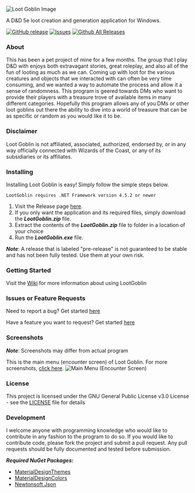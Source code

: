 ![Loot Goblin Image](http://i.imgur.com/zx4gWdO.png)

A D&D 5e loot creation and generation application for Windows. 

[![GitHub release](https://img.shields.io/github/release/ItsDnD/LootGoblin.svg?style=flat-square)](https://github.com/ItsDnD/LootGoblin/releases/) [![Issues](https://img.shields.io/github/issues/ItsDnD/LootGoblin.svg?style=flat-square)](https://github.com/ItsDnD/LootGoblin/issues) [![Github All Releases](https://img.shields.io/github/downloads/ItsDnD/LootGoblin/total.svg?style=flat-square)](https://github.com/ItsDnD/LootGoblin)


### About
This has been a pet project of mine for a few months. The group that I play D&D with enjoys both extravagant stories, great roleplay, and also all of the fun of looting as much as we can. Coming up with loot for the various creatures and objects that we interacted with can often be very time consuming, and we wanted a way to automate the process and allow it a sense of randomness. This program is geered towards DMs who want to provide their players with a treasure trove of available items in many different categories. Hopefully this program allows any of you DMs or other loot goblins out there the ability to dive into a world of treasure that can be as specific or random as you would like it to be.

### Disclaimer
Loot Goblin is not affiliated, associated, authorized, endorsed by, or in any way officially connected with Wizards of the Coast, or any of its subsidiaries or its affiliates.

### Installing
Installing Loot Goblin is easy! Simply follow the simple steps below.

`LootGoblin requires .NET Framework version 4.5.2 or newer`

1. Visit the Release page [here](https://github.com/ItsDnD/LootGoblin/releases). 
2. If you only want the application and its required files, simply download the ***LootGoblin.zip*** file. 
3. Extract the contents of the ***LootGoblin.zip*** file to folder in a location of your choice
4. Run the ***LootGoblin.exe*** file.

***Note***: A release that is labeled "pre-release" is not guaranteed to be stable and has not been fully tested. Use them at your own risk.

### Getting Started
Visit the [Wiki](https://github.com/ItsDnD/LootGoblin/wiki) for more information about using LootGoblin

### Issues or Feature Requests
Need to report a bug? Get started [here](https://github.com/ItsDnD/LootGoblin/wiki/Submitting-a-Bug-Report)

Have a feature you want to request? Get started [here](https://github.com/ItsDnD/LootGoblin/wiki/Submitting-a-Feature-Request)

### Screenshots
***Note***: Screenshots may differ from actual program

This is the main menu (encounter screen) of Loot Goblin. For more screenshots, [click here](https://github.com/ItsDnD/LootGoblin/wiki/View-Screenshots).
![Main Menu (Encounter Screen)](http://i.imgur.com/xrseTik.png)

### License
This project is licensed under the GNU General Public License v3.0 License - see the [LICENSE](https://github.com/ItsDnD/LootGoblin/blob/master/LICENSE) file for details

### Development
I welcome anyone with programming knowledge who would like to contribute in any fashion to the program to do so. If you would like to contribute code, please fork the project and submit a pull request. Any pull requests should be fully documented and tested before submission. 

***Required NuGet Packages:***
- [MaterialDesignThemes](https://www.nuget.org/packages/MaterialDesignThemes/)
- [MaterialDesignColors](https://www.nuget.org/packages/MaterialDesignColors/)
- [Newtonsoft.Json](https://www.nuget.org/packages/Newtonsoft.Json/)
